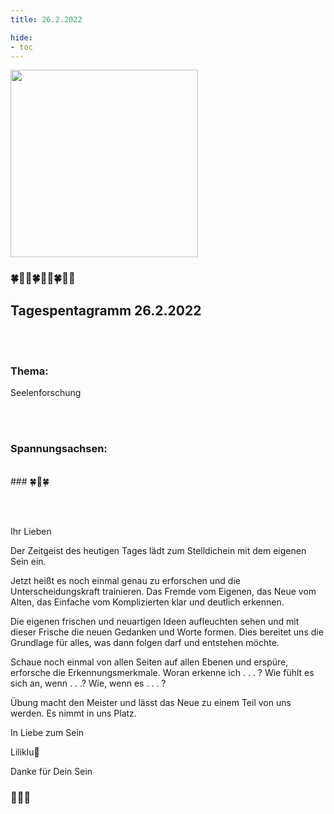 ```yaml
---
title: 26.2.2022

hide:
- toc
---
```



<style>
img {
  width: 300px;
  max-width: 99%
}
</style>

![](/img/2022-02-26.png)

### 🍀🦋💚🍀🦋💚🍀🦋💚

## **Tagespentagramm 26.2.2022**
<br><br>
### **Thema:**
Seelenforschung

<br><br>
### **Spannungsachsen:**
<br>
### 🍀🌷🍀

<br><br>

Ihr Lieben

Der Zeitgeist des heutigen Tages lädt zum Stelldichein mit dem eigenen Sein ein.

Jetzt heißt es noch einmal genau zu erforschen und die Unterscheidungskraft trainieren. Das Fremde vom Eigenen, das Neue vom Alten, das Einfache vom Komplizierten klar und deutlich erkennen.

Die eigenen frischen und neuartigen Ideen aufleuchten sehen und mit dieser Frische die neuen Gedanken und Worte formen. Dies bereitet uns die Grundlage für alles, was dann folgen darf und entstehen möchte.

Schaue noch einmal von allen Seiten auf allen Ebenen und erspüre, erforsche die Erkennungsmerkmale. Woran erkenne ich . . . ? Wie fühlt es sich an, wenn . . .? Wie, wenn es .  . . ?

Übung macht den Meister und lässt das Neue zu einem Teil von uns werden. Es nimmt in uns Platz.

In Liebe zum Sein

Liliklu🦋

Danke für Dein Sein
### 🌷🍀💞
